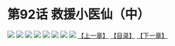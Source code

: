 # 第92话 救援小医仙（中）
![](https://mhpic.xiaomingtaiji.net/comic/D/斗破苍穹拆分版/92话/1.jpg-zymk.middle.webp)
![](https://mhpic.xiaomingtaiji.net/comic/D/斗破苍穹拆分版/92话/2.jpg-zymk.middle.webp)
![](https://mhpic.xiaomingtaiji.net/comic/D/斗破苍穹拆分版/92话/3.jpg-zymk.middle.webp)
![](https://mhpic.xiaomingtaiji.net/comic/D/斗破苍穹拆分版/92话/4.jpg-zymk.middle.webp)
![](https://mhpic.xiaomingtaiji.net/comic/D/斗破苍穹拆分版/92话/5.jpg-zymk.middle.webp)
![](https://mhpic.xiaomingtaiji.net/comic/D/斗破苍穹拆分版/92话/6.jpg-zymk.middle.webp)
![](https://mhpic.xiaomingtaiji.net/comic/D/斗破苍穹拆分版/92话/7.jpg-zymk.middle.webp)
![](https://mhpic.xiaomingtaiji.net/comic/D/斗破苍穹拆分版/92话/8.jpg-zymk.middle.webp)
[【上一章】](./91.md)
[【目录】](./READMD.md)
[【下一章】](./93.md)

